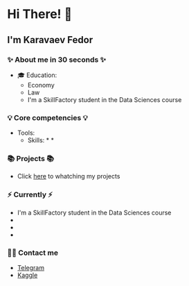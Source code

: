# Hi There! 👋

## I'm Karavaev Fedor

### ✨ About me in 30 seconds ✨ 
* 🎓 Education:
  - Economy
  - Law
  * I'm a SkillFactory student in the Data Sciences course

### 💡 Core competencies 💡
- Tools: 
  - Skills:
    * 
    * 
   
### 📚 Projects 📚

* Click [here]() to whatching my projects


### ⚡️ Currently ⚡️
- I'm a SkillFactory student in the Data Sciences course
- 
- 
- 

### 🙌🏻 Contact me
- [Telegram]()
- [Kaggle]()



<!--
**the0fedor/the0fedor** is a ✨ _special_ ✨ repository because its `README.md` (this file) appears on your GitHub profile.

Here are some ideas to get you started:

- 🔭 I’m currently working on ...
- 🌱 I’m currently learning ...
- 👯 I’m looking to collaborate on ...
- 🤔 I’m looking for help with ...
- 💬 Ask me about ...
- 📫 How to reach me: ...
- 😄 Pronouns: ...
- ⚡ Fun fact: ...
-->
